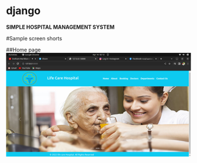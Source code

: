 # django
**SIMPLE HOSPITAL MANAGEMENT SYSTEM**

#Sample screen shorts

##Home page
![home page](screen_shorts/home_page.png)
